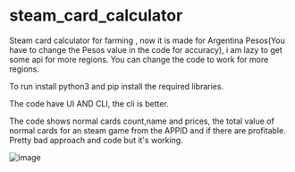 # steam_card_calculator
Steam card calculator for farming , now it is made for Argentina Pesos(You have to change the Pesos value in the code for accuracy), i am lazy to get some api for more regions.
You can change the code to work for more regions.

To run install python3 and pip install the required libraries.

The code have UI AND CLI, the cli is better.

The code shows normal cards count,name and prices, the total value of normal cards for an steam game from the APPID and if there are profitable.
Pretty bad approach and code but it's working.

![image](https://github.com/R4r3s/steam_card_calculator/assets/86518933/08fa7fcf-63a6-45ec-a91b-8ecade917ac3)
